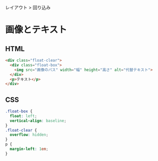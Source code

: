 レイアウト > 回り込み
# 画像とテキスト
## HTML
```html
<div class="float-clear">
  <div class="float-box">
    <img src="画像のパス" width="幅" height="高さ" alt="代替テキスト">
  </div>
  <p>テキスト</p>
</div>
```

## CSS
```css
.float-box {
  float: left;
  vertical-align: baseline;
}
.float-clear {
  overflow: hidden;
}
p {
  margin-left: 1em;
}
```
